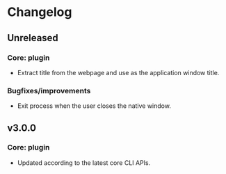 # Changelog

## Unreleased

### Core: plugin

- Extract title from the webpage and use as the application window title.

### Bugfixes/improvements

- Exit process when the user closes the native window.

## v3.0.0

### Core: plugin

- Updated according to the latest core CLI APIs. 
